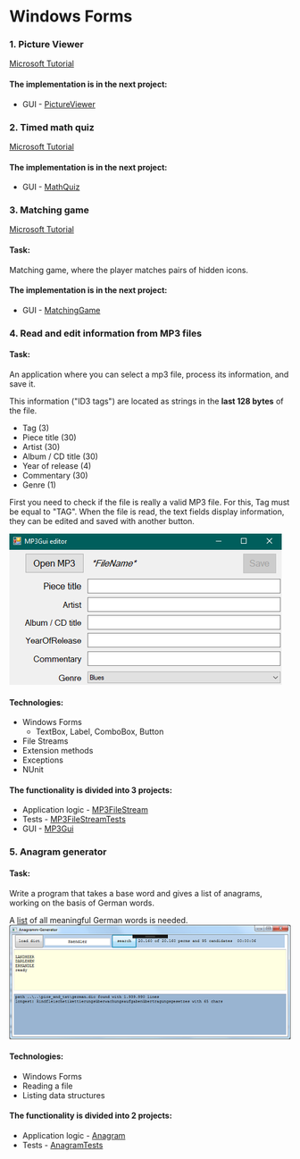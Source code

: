 # Windows Forms
[//]: # (__________________________________________________________)
### 1. Picture Viewer
[Microsoft Tutorial](https://learn.microsoft.com/en-gb/visualstudio/get-started/csharp/tutorial-windows-forms-picture-viewer-layout?view=vs-2022)

#### The implementation is in the next project:
- GUI - [PictureViewer](PictureViewer)


[//]: # (__________________________________________________________)
### 2. Timed math quiz
[Microsoft Tutorial](https://learn.microsoft.com/en-gb/visualstudio/get-started/csharp/tutorial-windows-forms-math-quiz-create-project-add-controls?view=vs-2022)

#### The implementation is in the next project:
- GUI - [MathQuiz](MathQuiz)


[//]: # (__________________________________________________________)
### 3. Matching game
[Microsoft Tutorial](https://learn.microsoft.com/en-gb/visualstudio/get-started/csharp/tutorial-windows-forms-create-match-game?view=vs-2022)

#### Task:
Matching game, where the player matches pairs of hidden icons.

#### The implementation is in the next project:
- GUI - [MatchingGame](MatchingGame)


[//]: # (__________________________________________________________)
### 4. Read and edit information from MP3 files

#### Task:
An application where you can select a mp3 file, process its information, and save it.

This information ("ID3 tags") are located as strings in the **last 128 bytes** of the file.
- Tag (3)
- Piece title (30)
- Artist (30)
- Album / CD title (30)
- Year of release (4)
- Commentary (30)
- Genre (1)

First you need to check if the file is really a valid MP3 file.
For this, Tag must be equal to "TAG".
When the file is read, the text fields display information, they can be edited and saved with another button.

![MP3GUI](../../others/readmePics/MP3GUI.png)

#### Technologies:
- Windows Forms
    - TextBox, Label, ComboBox, Button
- File Streams
- Extension methods
- Exceptions
- NUnit

#### The functionality is divided into 3 projects:
- Application logic - [MP3FileStream](MP3FileStream)
- Tests - [MP3FileStreamTests](MP3FileStreamTests)
- GUI - [MP3Gui](MP3Gui)


[//]: # (__________________________________________________________)
### 5. Anagram generator

#### Task:
Write a program that takes a base word and gives a list of anagrams, working on the basis
of German words.

A [list](https://gist.github.com/MarvinJWendt/2f4f4154b8ae218600eb091a5706b5f4#file-wordlist-german-txt)
of all meaningful German words is needed.
![MP3GUI](../../others/readmePics/AnagramGenerator.png)

#### Technologies:
- Windows Forms
- Reading a file
- Listing data structures

#### The functionality is divided into 2 projects:
- Application logic - [Anagram](Anagram)
- Tests - [AnagramTests](AnagramTests)